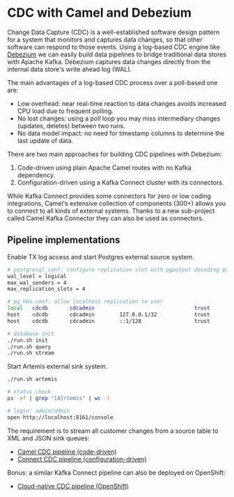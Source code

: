 # CDC with Camel and Debezium

Change Data Capture (CDC) is a well-established software design pattern for a system that monitors and captures data
changes, so that other software can respond to those events. Using a log-based CDC engine
like [Debezium](https://debezium.io) we can easily build data pipelines to bridge traditional data stores with Apache
Kafka. Debezium captures data changes directly from the internal data store's write ahead log (WAL).

The main advantages of a log-based CDC process over a poll-based one are:

- Low overhead: near real-time reaction to data changes avoids increased CPU load due to frequent polling.
- No lost changes: using a poll loop you may miss intermediary changes (updates, deletes) between two runs.
- No data model impact: no need for timestamp columns to determine the last update of data.

There are two main approaches for building CDC pipelines with Debezium:

1. Code-driven using plain Apache Camel routes with no Kafka dependency.
2. Configuration-driven using a Kafka Connect cluster with its connectors.

While Kafka Connect provides some connectors for zero or low coding integrations, Camel's extensive collection of
components (300+) allows you to connect to all kinds of external systems. Thanks to a new sub-project called Camel Kafka
Connector they can also be used as connectors.

## Pipeline implementations

Enable TX log access and start Postgres external source system.

```sh
# postgresql.conf: configure replication slot with pgoutput decoding pulgin
wal_level = logical
max_wal_senders = 4
max_replication_slots = 4

# pg_hba.conf: allow localhost replication to user
local   cdcdb       cdcadmin                                trust
host    cdcdb       cdcadmin        127.0.0.1/32            trust
host    cdcdb       cdcadmin        ::1/128                 trust

# database init
./run.sh init
./run.sh query
./run.sh stream
```

Start Artemis external sink system.

```sh
./run.sh artemis

# status check
ps -ef | grep "[A]rtemis" | wc -l

# login: admin/admin
open http://localhost:8161/console
```

The requirement is to stream all customer changes from a source table to XML and JSON sink queues:

- [Camel CDC pipeline (code-driven)](./camel-cdc)
- [Connect CDC pipeline (configuration-driven)](./connect-cdc)

Bonus: a similar Kafka Connect pipeline can also be deployed on OpenShift:

- [Cloud-native CDC pipeline (OpenShift)](./openshift)
